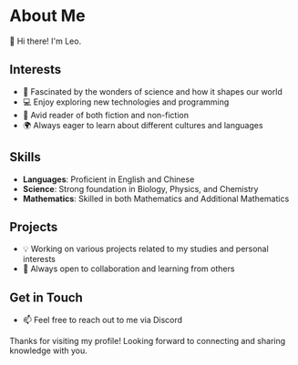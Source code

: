 # About Me

👋 Hi there! I'm Leo.

## Interests
- 🔬 Fascinated by the wonders of science and how it shapes our world
- 💻 Enjoy exploring new technologies and programming
- 📖 Avid reader of both fiction and non-fiction
- 🌍 Always eager to learn about different cultures and languages

## Skills
- **Languages**: Proficient in English and Chinese
- **Science**: Strong foundation in Biology, Physics, and Chemistry
- **Mathematics**: Skilled in both Mathematics and Additional Mathematics

## Projects
- 💡 Working on various projects related to my studies and personal interests
- 🌟 Always open to collaboration and learning from others

## Get in Touch
- 📫 Feel free to reach out to me via Discord

Thanks for visiting my profile! Looking forward to connecting and sharing knowledge with you.
